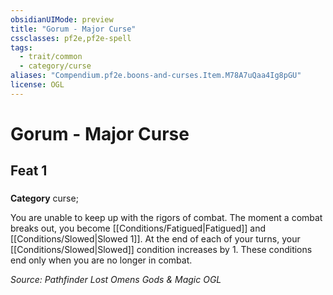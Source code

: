 ```yaml
---
obsidianUIMode: preview
title: "Gorum - Major Curse"
cssclasses: pf2e,pf2e-spell
tags:
  - trait/common
  - category/curse
aliases: "Compendium.pf2e.boons-and-curses.Item.M78A7uQaa4Ig8pGU"
license: OGL
---
```

# Gorum - Major Curse
## Feat 1
### 

**Category** curse; 




You are unable to keep up with the rigors of combat. The moment a combat breaks out, you become [[Conditions/Fatigued|Fatigued]] and [[Conditions/Slowed|Slowed 1]]. At the end of each of your turns, your [[Conditions/Slowed|Slowed]] condition increases by 1. These conditions end only when you are no longer in combat.

*Source: Pathfinder Lost Omens Gods & Magic*
*OGL*
